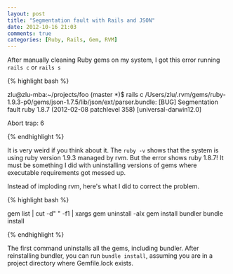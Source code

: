 ```yaml
---
layout: post
title: "Segmentation fault with Rails and JSON"
date: 2012-10-16 21:03
comments: true
categories: [Ruby, Rails, Gem, RVM]
---
```


After manually cleaning Ruby gems on my system, I got this error running `rails c` or `rails s`

{% highlight bash %}

zlu@zlu-mba:~/projects/foo (master *)$ rails c
/Users/zlu/.rvm/gems/ruby-1.9.3-p0/gems/json-1.7.5/lib/json/ext/parser.bundle: [BUG] Segmentation fault
ruby 1.8.7 (2012-02-08 patchlevel 358) [universal-darwin12.0]

Abort trap: 6

{% endhighlight %}

It is very weird if you think about it.  The `ruby -v` shows that the system is using ruby version 1.9.3 managed by rvm.
But the error shows ruby 1.8.7!  It must be something I did with uninstalling versions of gems where executable requirements got messed up.

Instead of imploding rvm, here's what I did to correct the problem.

{% highlight bash %}

gem list | cut -d" " -f1 | xargs gem uninstall -aIx
gem install bundler
bundle install

{% endhighlight %}

The first command uninstalls all the gems, including bundler.
After reinstalling bundler, you can run `bundle install`, assuming you are in a project directory where Gemfile.lock exists.